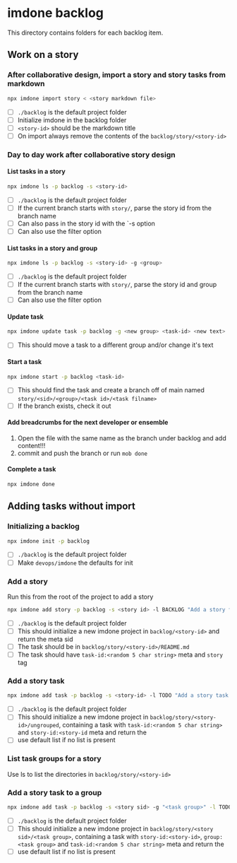 imdone backlog
====

This directory contains folders for each backlog item.

## Work on a story
### After collaborative design, import a story and story tasks from markdown
```bash
npx imdone import story < <story markdown file>
```
- [ ] `./backlog` is the default project folder
- [ ] Initialize imdone in the backlog folder
- [ ] `<story-id>` should be the markdown title
- [ ] On import always remove the contents of the `backlog/story/<story-id>`

### Day to day work after collaborative story design

#### List tasks in a story
```bash
npx imdone ls -p backlog -s <story-id>
``` 
- [ ] `./backlog` is the default project folder
- [ ] If the current branch starts with `story/`, parse the story id from the branch name
- [ ] Can also pass in the story id with the `-s <story-id> option
- [ ] Can also use the filter option

#### List tasks in a story and group
```bash
npx imdone ls -p backlog -s <story-id> -g <group>
``` 
- [ ] `./backlog` is the default project folder
- [ ] If the current branch starts with `story/`, parse the story id and group from the branch name
- [ ] Can also use the filter option

#### Update task
```bash
npx imdone update task -p backlog -g <new group> <task-id> <new text>
```
- [ ] This should move a task to a different group and/or change it's text

#### Start a task
```bash
npx imdone start -p backlog <task-id>
```
- [ ] This should find the task and create a branch off of main named `story/<sid>/<group>/<task id>/<task filname>`
- [ ] If the branch exists, check it out

#### Add breadcrumbs for the next developer or ensemble
1. Open the file with the same name as the branch under backlog and add content!!!
2. commit and push the branch or run `mob done`

#### Complete a task
```bash
npx imdone done
```

## Adding tasks without import

### Initializing a backlog
```bash
npx imdone init -p backlog
```
- [ ] `./backlog` is the default project folder
- [ ] Make `devops/imdone` the defaults for init

### Add a story
Run this from the root of the project to add a story
```bash
npx imdone add story -p backlog -s <story id> -l BACKLOG "Add a story from the command line" 
```
- [ ] `./backlog` is the default project folder
- [ ] This should initialize a new imdone project in `backlog/<story-id>` and return the meta sid
- [ ] The task should be in `backlog/story/<story-id>/README.md`
- [ ] The task should have `task-id:<random 5 char string>` meta and `story` tag

### Add a story task
```bash
npx imdone add task -p backlog -s <story-id> -l TODO "Add a story task from the command line"
```
- [ ] `./backlog` is the default project folder
- [ ] This should initialize a new imdone project in `backlog/story/<story-id>/ungrouped`, containing a task with `task-id:<random 5 char string>` and `story-id:<story-id` meta and return the <task-id>
- [ ] use default list if no list is present

### List task groups for a story
Use ls to list the directories in `backlog/story/<story-id>`

### Add a story task to a group
```bash
npx imdone add task -p backlog -s <story sid> -g "<task group>" -l TODO "Add a story task with group from the command line"
```
- [ ] `./backlog` is the default project folder
- [ ] This should initialize a new imdone project in `backlog/story/<story sid>/<task group>`, containing a task with `story-id:<story-id>`, `group:<task group>` and `task-id:<random 5 char string>` meta and return the <task-id>
- [ ] use default list if no list is present
